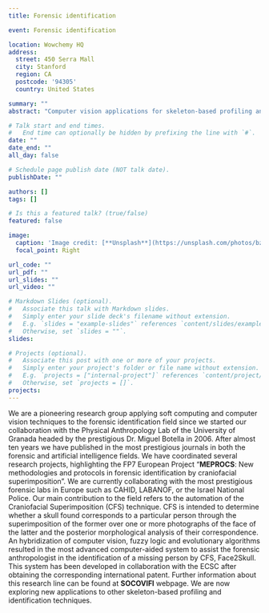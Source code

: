```yaml
---
title: Forensic identification

event: Forensic identification 

location: Wowchemy HQ
address:
  street: 450 Serra Mall
  city: Stanford
  region: CA
  postcode: '94305'
  country: United States

summary: ""
abstract: "Computer vision applications for skeleton-based profiling and identification"

# Talk start and end times.
#   End time can optionally be hidden by prefixing the line with `#`.
date: ""
date_end: ""
all_day: false

# Schedule page publish date (NOT talk date).
publishDate: ""

authors: []
tags: []

# Is this a featured talk? (true/false)
featured: false

image:
  caption: 'Image credit: [**Unsplash**](https://unsplash.com/photos/bzdhc5b3Bxs)'
  focal_point: Right

url_code: ""
url_pdf: ""
url_slides: ""
url_video: ""

# Markdown Slides (optional).
#   Associate this talk with Markdown slides.
#   Simply enter your slide deck's filename without extension.
#   E.g. `slides = "example-slides"` references `content/slides/example-slides.md`.
#   Otherwise, set `slides = ""`.
slides:

# Projects (optional).
#   Associate this post with one or more of your projects.
#   Simply enter your project's folder or file name without extension.
#   E.g. `projects = ["internal-project"]` references `content/project/deep-learning/index.md`.
#   Otherwise, set `projects = []`.
projects:
---
```


We are a pioneering research group applying soft computing and computer vision techniques to the forensic identification field since we started our collaboration with the Physical Anthropology Lab of the University of Granada headed by the prestigious Dr. Miguel Botella in 2006. After almost ten years we have published in the most prestigious journals in both the forensic and artificial intelligence fields. We have coordinated several research projects, highlighting the FP7 European Project “**MEPROCS**: New methodologies and protocols in forensic identification by craniofacial superimposition”. We are currently collaborating with the most prestigious forensic labs in Europe such as CAHID, LABANOF, or the Israel National Police. Our main contribution to the field refers to the automation of the Craniofacial Superimposition (CFS) technique. CFS is intended to determine whether a skull found corresponds to a particular person through the superimposition of the former over one or more photographs of the face of the latter and the posterior morphological analysis of their correspondence. An hybridization of computer vision, fuzzy logic and evolutionary algorithms resulted in the most advanced computer-aided system to assist the forensic anthropologist in the identification of a missing person by CFS, Face2Skull. This system has been developed in collaboration with the ECSC after obtaining the corresponding international patent. Further information about this research line can be found at **SOCOVIFI** webpage. We are now exploring new applications to other skeleton-based profiling and identification techniques.
 